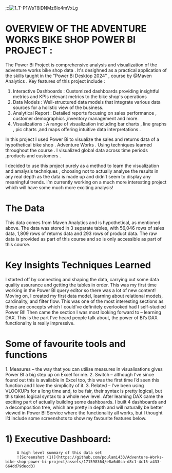  ;::![1_T-P1WsT8iDNMz6Io4mVxLg](https://github.com/poulami433/Adventure-Works-bike-shop-power-bi-project/assets/171598364/8cb0f4de-077a-4109-bdbe-cfdc2d844a44)
# OVERVIEW OF THE ADVENTURE WORKS BIKE SHOP POWER BI PROJECT :

The Power Bi Project is comprehensive analysis and visualization of the adventure works bike shop data . It's desighned as a practical application of the skills taught in the "Power Bi Desktop 2024" , course by @Maven Analytics  . Key features of this project include :

1. Interactive Dashboards : Customized dashboards providing insightful metrics and KPIs relevant metrics to the bike shop's operations
2. Data Models : Well-structured data models that integrate various data sources for a holistic view of the business.
3. Analytical Report : Detailed reports focusing on sales performance , customer demographics ,inventory management and more.
4. Visualizations : A range of visualization including bar charts , line graphs , pic charts ,and maps offering intuitive data interpretations .

  In this project I used Power Bi to visualize the sales and returns data of a hypothetical bike shop . Adventure Works . Using techniques learned throughout the course . I visualized global data across time periods ,products and customers . 

  I decided to use this project purely as a method to learn the visualization and amalysis techniques , choosing not to actually analyse the results in any real depth as the data is made up and didn’t seem to display any meaningful trends. I’m currently working on a much more interesting project which will have some much more exciting analysis! 

 # The Data

 This data comes from Maven Analytics and is hypothetical, as mentioned above. The data was stored in 3 separate tables, with 56,046 rows of sales data, 1,809 rows of returns data and 293 rows of product data. The raw data is provided as part of this course and so is only accessible as part of this course. 

 # Key Insights Techniques Learned 

 I started off by connecting and shaping the data, carrying out some data quality assurance and getting the tables in order. This was my first time working in the Power BI query editor so there was a lot of new content! Moving on, I created my first data model, learning about relational models, cardinality, and filter flow. This was one of the most interesting sections as these are concepts which I could’ve definitely overlooked had I self-studied Power BI! 
 Then came the section I was most looking forward to – learning DAX. This is the part I’ve heard people talk about, the power of BI’s DAX functionality is really impressive. 

 # Some of favourite tools and functions 

 1. Measures – the way that you can utilise measures in visualisations gives Power BI a big step up on Excel for me. 
 2. Switch – although I’ve since found out this is available in Excel too, this was the first time I’d seen this function and I love the simplicity of it. 
 3. Related – I’ve been using VLOOKUPs for a long time and, to be fair, their syntax is pretty logical, but this takes logical syntax to a whole new level. 
 After learning DAX came the exciting part of actually building some dashboards. I built 4 dashboards and a decomposition tree, which are pretty in depth and will naturally be better viewed in Power BI Service where the functionality all works, but I thought I’d include some screenshots to show my favourite features below.

 # 1) Executive Dashboard: 
         A high level summary of this data set 
         ![Screenshot (1)](https://github.com/poulami433/Adventure-Works-bike-shop-power-bi-project/assets/171598364/e8a6d0ca-d8c1-4c15-a433-664dd79decd3)
         

         
 
